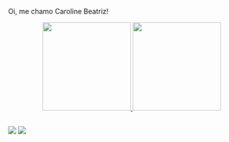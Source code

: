 Oi, me chamo Caroline Beatriz!

<div align="center">
  <a href="https://github.com/carolinebeatrizads">
  <img height="180em" src="https://github-readme-stats.vercel.app/api?username=carolinebeatrizads&show_icons=true&theme=dracula&include_all_commits=true&count_private=true"/>
  <img height="180em" src="https://github-readme-stats.vercel.app/api/top-langs/?username=carolinebeatrizads&layout=compact&langs_count=7&theme=dracula"/>
</div>
  
  ##
 
<div> 
  <a href="https://instagram.com/beatrizandradeds" target="_blank"><img src="https://img.shields.io/badge/-Instagram-%23E4405F?style=for-the-badge&logo=instagram&logoColor=white" target="_blank"></a>
  <a href="https://www.linkedin.com/in/caroline-beatriz-31a2a825a" target="_blank"><img src="https://img.shields.io/badge/-LinkedIn-%230077B5?style=for-the-badge&logo=linkedin&logoColor=white" target="_blank"></a>  
</div>
